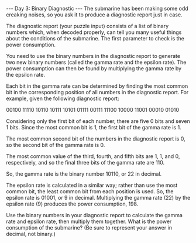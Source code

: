 --- Day 3: Binary Diagnostic ---
The submarine has been making some odd creaking noises, so you ask it to produce a diagnostic report just in case.

The diagnostic report (your puzzle input) consists of a list of binary numbers which, when decoded properly, can tell you many useful things about the conditions of the submarine. The first parameter to check is the power consumption.

You need to use the binary numbers in the diagnostic report to generate two new binary numbers (called the gamma rate and the epsilon rate). The power consumption can then be found by multiplying the gamma rate by the epsilon rate.

Each bit in the gamma rate can be determined by finding the most common bit in the corresponding position of all numbers in the diagnostic report. For example, given the following diagnostic report:

00100
11110
10110
10111
10101
01111
00111
11100
10000
11001
00010
01010

Considering only the first bit of each number, there are five 0 bits and seven 1 bits. Since the most common bit is 1, the first bit of the gamma rate is 1.

The most common second bit of the numbers in the diagnostic report is 0, so the second bit of the gamma rate is 0.

The most common value of the third, fourth, and fifth bits are 1, 1, and 0, respectively, and so the final three bits of the gamma rate are 110.

So, the gamma rate is the binary number 10110, or 22 in decimal.

The epsilon rate is calculated in a similar way; rather than use the most common bit, the least common bit from each position is used. So, the epsilon rate is 01001, or 9 in decimal. Multiplying the gamma rate (22) by the epsilon rate (9) produces the power consumption, 198.

Use the binary numbers in your diagnostic report to calculate the gamma rate and epsilon rate, then multiply them together. What is the power consumption of the submarine? (Be sure to represent your answer in decimal, not binary.)